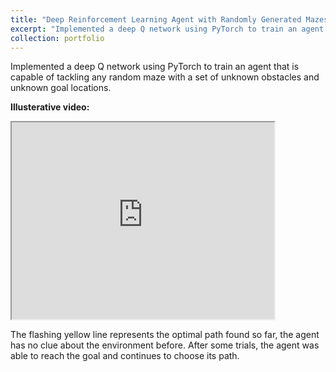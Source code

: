 ```yaml
---
title: "Deep Reinforcement Learning Agent with Randomly Generated Mazes"
excerpt: "Implemented a deep Q network using PyTorch to train an agent that is capable of tackling any random maze with a set of unknown obstacles and unknown goal locations."
collection: portfolio
---
```


Implemented a deep Q network using PyTorch to train an agent that is capable of tackling any random maze with a set of unknown obstacles and unknown goal locations.

<b> Illusterative video:</b> <br>

<iframe width="420" height="315"
src="https://www.youtube.com/embed/cS5CHQ94jFI?autoplay=1&mute=1">
</iframe> <br>

The flashing yellow line represents the optimal path found so far, the agent has no clue about the environment before. After some trials, the agent was able to reach the goal and continues to choose its path.
